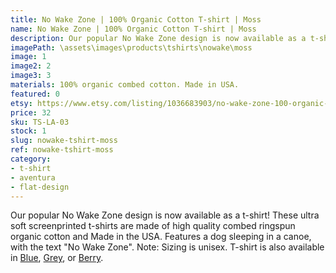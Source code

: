 ```yaml
---
title: No Wake Zone | 100% Organic Cotton T-shirt | Moss
name: No Wake Zone | 100% Organic Cotton T-shirt | Moss
description: Our popular No Wake Zone design is now available as a t-shirt! These ultra soft t-shirts are made of high quality combed ringspun organic cotton and Made in the USA. Features a dog sleeping in a canoe, with the text "No Wake Zone".
imagePath: \assets\images\products\tshirts\nowake\moss
image: 1
image2: 2
image3: 3
materials: 100% organic combed cotton. Made in USA.
featured: 0
etsy: https://www.etsy.com/listing/1036683903/no-wake-zone-100-organic-cotton-unisex-t
price: 32
sku: TS-LA-03
stock: 1
slug: nowake-tshirt-moss
ref: nowake-tshirt-moss
category:
- t-shirt
- aventura
- flat-design
---
```

Our popular No Wake Zone design is now available as a t-shirt! These ultra soft screenprinted t-shirts are made of high quality combed ringspun organic cotton and Made in the USA. Features a dog sleeping in a canoe, with the text "No Wake Zone". Note: Sizing is unisex. T-shirt is also available in <a href="/products/nowake-tshirt-b" title="No Wake Zone | 100% Organic Cotton T-shirt | Blue">Blue</a>, <a href="/products/nowake-tshirt-g" title="No Wake Zone | 100% Organic Cotton T-shirt | Grey">Grey</a>, or <a href="/products/nowake-tshirt-berry" title="No Wake Zone | 100% Organic Cotton T-shirt | Berry">Berry</a>.
